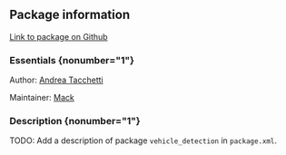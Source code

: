 <div id='vehicle_detection-autogenerated' markdown='1'>


<!-- do not edit this file, autogenerated -->

## Package information 

[Link to package on Github](github:org=duckietown,repo=Software,path=50-misc-additional-functionality/vehicle_detection,branch=master18)

### Essentials {nonumber="1"}

Author: [Andrea Tacchetti](mailto:atacchet@todo.todo)

Maintainer: [Mack](mailto:mack@duckietown.org)

### Description {nonumber="1"}

TODO: Add a description of package `vehicle_detection` in `package.xml`.



</div>

